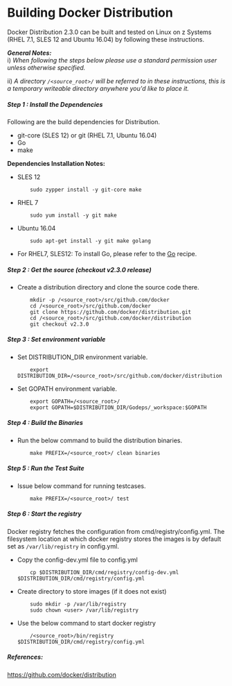 <!---PACKAGE:Docker Distribution--->
<!---DISTRO:SLES 12:2.3.0--->
<!---DISTRO:RHEL 7.1:2.3.0--->
<!---DISTRO:Ubuntu 16.x:2.3.0--->

# Building Docker Distribution

Docker Distribution 2.3.0 can be built and tested on Linux on z Systems (RHEL 7.1, SLES 12 and Ubuntu 16.04) by following these instructions.

_**General Notes:**_  
i) _When following the steps below please use a standard permission user unless otherwise specified._

ii) _A directory `/<source_root>/` will be referred to in these instructions, this is a temporary writeable directory anywhere you'd like to place it._

##### Step 1 : Install the Dependencies
Following are the build dependencies for Distribution. 

* git-core (SLES 12) or git (RHEL 7.1, Ubuntu 16.04)
* Go
* make

**Dependencies Installation Notes:**   
*	SLES 12
     
            sudo zypper install -y git-core make

*	RHEL 7

            sudo yum install -y git make

*	Ubuntu 16.04

            sudo apt-get install -y git make golang
            
*	For RHEL7, SLES12: To install Go, please refer to the [Go](https://github.com/linux-on-ibm-z/docs/wiki/Building-Go) recipe.

##### Step 2 : Get the source (checkout v2.3.0 release)
*	Create a distribution directory and clone the source code there.
			
			mkdir -p /<source_root>/src/github.com/docker
			cd /<source_root>/src/github.com/docker
			git clone https://github.com/docker/distribution.git
			cd /<source_root>/src/github.com/docker/distribution
			git checkout v2.3.0
            
##### Step 3 : Set environment variable
*	Set DISTRIBUTION_DIR environment variable. 

			export DISTRIBUTION_DIR=/<source_root>/src/github.com/docker/distribution

*	Set GOPATH environment variable.

			export GOPATH=/<source_root>/
			export GOPATH=$DISTRIBUTION_DIR/Godeps/_workspace:$GOPATH
            
##### Step 4 : Build the Binaries
*	Run the below command to build the distribution binaries.

			make PREFIX=/<source_root>/ clean binaries
            
##### Step 5 : Run the Test Suite
*	Issue below command for running testcases.

            make PREFIX=/<source_root>/ test
            
##### Step 6 : Start the registry 

Docker registry fetches the configuration from cmd/registry/config.yml. 
The filesystem location at which docker registry stores the images is by default set as ```/var/lib/registry``` in config.yml.
*	Copy the config-dev.yml file to config.yml

			cp $DISTRIBUTION_DIR/cmd/registry/config-dev.yml $DISTRIBUTION_DIR/cmd/registry/config.yml

* 	Create directory to store images (if it does not exist)

			sudo mkdir -p /var/lib/registry
			sudo chown <user> /var/lib/registry
			
*	Use the below command to start docker registry

			/<source_root>/bin/registry $DISTRIBUTION_DIR/cmd/registry/config.yml



##### References:
https://github.com/docker/distribution